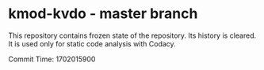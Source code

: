 # kmod-kvdo - master branch

This repository contains frozen state of the repository.
Its history is cleared. It is used only for static code
analysis with Codacy.

Commit Time: 1702015900